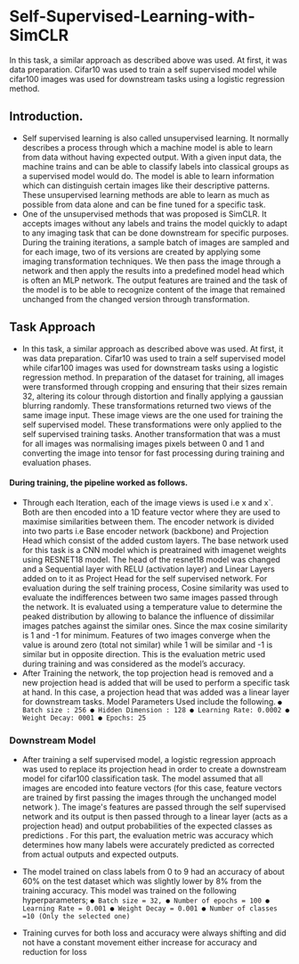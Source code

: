 # Self-Supervised-Learning-with-SimCLR
In this task, a similar approach as described above was used. At first, it was data preparation. Cifar10 was used to train a self supervised model while cifar100 images was used for downstream tasks using a logistic regression method.




## Introduction.
- Self supervised learning is also called unsupervised learning. It normally describes a process through which a machine model is able to learn from data without having expected output. With a given input data, the machine trains and can be able to classify labels into classical groups as a supervised model would do. The model is able to learn information which can distinguish certain images like their descriptive patterns. These unsupervised learning methods are able to learn as much as possible from data alone and can be fine tuned for a specific task.
- One of the unsupervised methods that was proposed is SimCLR. It accepts images without any labels and trains the model quickly to adapt to any imaging task that can be done downstream for specific purposes. During the training iterations, a sample batch of images are sampled and for each image, two of its versions are created by applying some imaging transformation techniques. We then pass the image through a network and then apply the results into a predefined model head which is often an MLP network. The output features are trained and the task of the model is to be able to recognize content of the image that remained unchanged from the changed version through transformation.



## Task Approach
- In this task, a similar approach as described above was used. At first, it was data preparation. Cifar10 was used to train a self supervised model while cifar100 images was used for downstream tasks using a logistic regression method. In preparation of the dataset for training, all images were transformed through cropping and ensuring that their sizes remain 32, altering its colour through distortion and finally applying a gaussian blurring randomly. These transformations returned two views of the same image input. These image views are the one used for training the self supervised model. These transformations were only applied to the self supervised training tasks. Another transformation that was a must for all images was normalising images pixels between 0 and 1 and converting the image into tensor for fast processing during training and evaluation phases.



#### During training, the pipeline worked as follows. 
- Through each Iteration, each of the image views is used i.e x and x`. Both are then encoded into a 1D feature vector where they are used to maximise similarities between them. The encoder network is divided into two parts i.e Base encoder network (backbone) and Projection Head which consist of the added custom layers. The base network used for this task is a CNN model which is preatrained with imagenet weights using RESNET18 model. The head of the resnet18 model was changed and a Sequential layer with RELU (activation layer) and Linear Layers added on to it as Project Head for the self supervised network. For evaluation during the self training process, Cosine similarity was used to evaluate the indifferences between two same images passed through the network. It is evaluated using a temperature value to determine the peaked distribution by allowing to balance the influence of dissimilar images patches against the similar ones. Since the max cosine similarity is 1 and -1 for minimum. Features of two images converge when the value is around zero (total not similar) while 1 will be similar and -1 is similar but in opposite direction. This is the evaluation metric used during training and was considered as the model’s accuracy.
- After Training the network, the top projection head is removed and a new projection head is added that will be used to perform a specific task at hand. In this case, a projection head that was added was a linear layer for downstream tasks. Model Parameters Used include the following.
`
    ● Batch size : 256
    ● Hidden Dimension : 128
    ● Learning Rate: 0.0002
    ● Weight Decay: 0001
    ● Epochs: 25
`

### Downstream Model
- After training a self supervised model, a logistic regression approach was used to replace its projection head in order to create a downstream model for cifar100 classification task. The model assumed that all images are encoded into feature vectors (for this case, feature vectors are trained by first passing the images through the unchanged model network ). The image's features are passed through the self supervised network and its output is then passed through to a linear layer (acts as a projection head) and output probabilities of the expected classes as predictions . For this part, the evaluation metric was accuracy which determines how many labels were accurately predicted as corrected from actual outputs and expected outputs.

- The model trained on class labels from 0 to 9 had an accuracy of about 60% on the test dataset which was slightly lower by 8% from the training accuracy. This model was trained on the following hyperparameters;
`
      ● Batch size = 32,
      ● Number of epochs = 100
      ● Learning Rate = 0.001
      ● Weight Decay = 0.001
      ● Number of classes =10 (Only the selected one)
`

- Training curves for both loss and accuracy were always shifting and did not have a constant movement either increase for accuracy and reduction for loss
